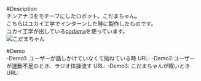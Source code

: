 #Desciption  
チンアナゴをモチーフにしたロボット。こだまちゃん。  
こちらはユカイ工学でインターンした時に製作したものです。  
ユカイ工学が出している[codama](https://codama.ux-xu.com/)を使っています。  
![こだまちゃん]()  

#Demo  
-Demo1: ユーザーが話しかけていなくて拗ねている時
URL: 
-Demo2:ユーザーが運動不足のとき、ラジオ体操流す
URL:
-Demo3: こだまちゃんが眠いとき
URL: 


